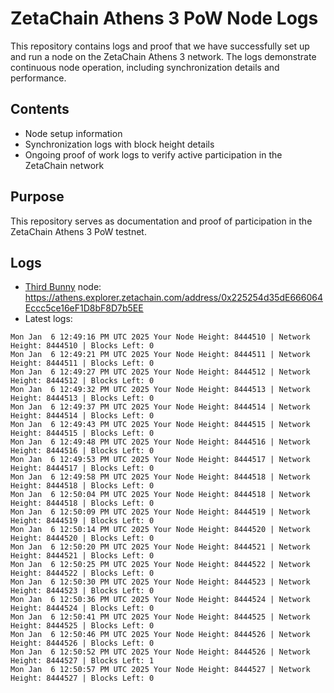 # ZetaChain Athens 3 PoW Node Logs
This repository contains logs and proof that we have successfully set up and run a node on the ZetaChain Athens 3 network. The logs demonstrate continuous node operation, including synchronization details and performance.

## Contents
- Node setup information
- Synchronization logs with block height details
- Ongoing proof of work logs to verify active participation in the ZetaChain network

## Purpose
This repository serves as documentation and proof of participation in the ZetaChain Athens 3 PoW testnet.

## Logs

- [Third Bunny](https://thirdbunny.xyz/) node: https://athens.explorer.zetachain.com/address/0x225254d35dE666064Eccc5ce16eF1D8bF8D7b5EE
- Latest logs:
```
Mon Jan  6 12:49:16 PM UTC 2025 Your Node Height: 8444510 | Network Height: 8444510 | Blocks Left: 0
Mon Jan  6 12:49:21 PM UTC 2025 Your Node Height: 8444511 | Network Height: 8444511 | Blocks Left: 0
Mon Jan  6 12:49:27 PM UTC 2025 Your Node Height: 8444512 | Network Height: 8444512 | Blocks Left: 0
Mon Jan  6 12:49:32 PM UTC 2025 Your Node Height: 8444513 | Network Height: 8444513 | Blocks Left: 0
Mon Jan  6 12:49:37 PM UTC 2025 Your Node Height: 8444514 | Network Height: 8444514 | Blocks Left: 0
Mon Jan  6 12:49:43 PM UTC 2025 Your Node Height: 8444515 | Network Height: 8444515 | Blocks Left: 0
Mon Jan  6 12:49:48 PM UTC 2025 Your Node Height: 8444516 | Network Height: 8444516 | Blocks Left: 0
Mon Jan  6 12:49:53 PM UTC 2025 Your Node Height: 8444517 | Network Height: 8444517 | Blocks Left: 0
Mon Jan  6 12:49:58 PM UTC 2025 Your Node Height: 8444518 | Network Height: 8444518 | Blocks Left: 0
Mon Jan  6 12:50:04 PM UTC 2025 Your Node Height: 8444518 | Network Height: 8444518 | Blocks Left: 0
Mon Jan  6 12:50:09 PM UTC 2025 Your Node Height: 8444519 | Network Height: 8444519 | Blocks Left: 0
Mon Jan  6 12:50:14 PM UTC 2025 Your Node Height: 8444520 | Network Height: 8444520 | Blocks Left: 0
Mon Jan  6 12:50:20 PM UTC 2025 Your Node Height: 8444521 | Network Height: 8444521 | Blocks Left: 0
Mon Jan  6 12:50:25 PM UTC 2025 Your Node Height: 8444522 | Network Height: 8444522 | Blocks Left: 0
Mon Jan  6 12:50:30 PM UTC 2025 Your Node Height: 8444523 | Network Height: 8444523 | Blocks Left: 0
Mon Jan  6 12:50:36 PM UTC 2025 Your Node Height: 8444524 | Network Height: 8444524 | Blocks Left: 0
Mon Jan  6 12:50:41 PM UTC 2025 Your Node Height: 8444525 | Network Height: 8444525 | Blocks Left: 0
Mon Jan  6 12:50:46 PM UTC 2025 Your Node Height: 8444526 | Network Height: 8444526 | Blocks Left: 0
Mon Jan  6 12:50:52 PM UTC 2025 Your Node Height: 8444526 | Network Height: 8444527 | Blocks Left: 1
Mon Jan  6 12:50:57 PM UTC 2025 Your Node Height: 8444527 | Network Height: 8444527 | Blocks Left: 0
```
